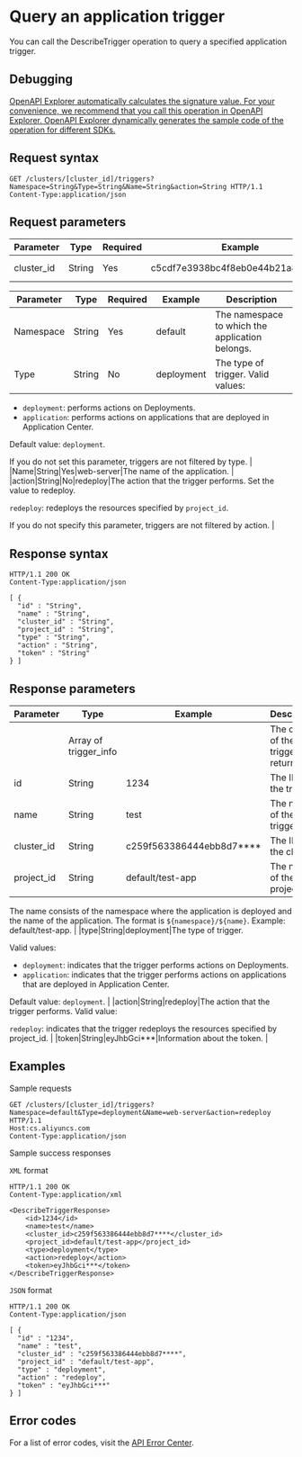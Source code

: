 # Query an application trigger

You can call the DescribeTrigger operation to query a specified application trigger.

## Debugging

[OpenAPI Explorer automatically calculates the signature value. For your convenience, we recommend that you call this operation in OpenAPI Explorer. OpenAPI Explorer dynamically generates the sample code of the operation for different SDKs.](https://api.aliyun.com/#product=CS&api=DescribeTrigger&type=ROA&version=2015-12-15)

## Request syntax

```
GET /clusters/[cluster_id]/triggers?Namespace=String&Type=String&Name=String&action=String HTTP/1.1
Content-Type:application/json
```

## Request parameters

|Parameter|Type|Required|Example|Description|
|---------|----|--------|-------|-----------|
|cluster\_id|String|Yes|c5cdf7e3938bc4f8eb0e44b21a80f\*\*\*\*|The ID of the cluster. |

|Parameter|Type|Required|Example|Description|
|---------|----|--------|-------|-----------|
|Namespace|String|Yes|default|The namespace to which the application belongs. |
|Type|String|No|deployment|The type of trigger. Valid values:

 -   `deployment`: performs actions on Deployments.
-   `application`: performs actions on applications that are deployed in Application Center.

 Default value: `deployment`.

 If you do not set this parameter, triggers are not filtered by type. |
|Name|String|Yes|web-server|The name of the application. |
|action|String|No|redeploy|The action that the trigger performs. Set the value to redeploy.

 `redeploy`: redeploys the resources specified by `project_id`.

 If you do not specify this parameter, triggers are not filtered by action. |

## Response syntax

```
HTTP/1.1 200 OK
Content-Type:application/json

[ {
  "id" : "String",
  "name" : "String",
  "cluster_id" : "String",
  "project_id" : "String",
  "type" : "String",
  "action" : "String",
  "token" : "String"
} ]
```

## Response parameters

|Parameter|Type|Example|Description|
|---------|----|-------|-----------|
| |Array of trigger\_info| |The details of the triggers returned. |
|id|String|1234|The ID of the trigger. |
|name|String|test|The name of the trigger. |
|cluster\_id|String|c259f563386444ebb8d7\*\*\*\*|The ID of the cluster. |
|project\_id|String|default/test-app|The name of the project.

 The name consists of the namespace where the application is deployed and the name of the application. The format is `${namespace}/${name}`. Example: default/test-app. |
|type|String|deployment|The type of trigger.

 Valid values:

 -   `deployment`: indicates that the trigger performs actions on Deployments.
-   `application`: indicates that the trigger performs actions on applications that are deployed in Application Center.

 Default value: `deployment`. |
|action|String|redeploy|The action that the trigger performs. Valid value:

 `redeploy`: indicates that the trigger redeploys the resources specified by project\_id. |
|token|String|eyJhbGci\*\*\*|Information about the token. |

## Examples

Sample requests

```
GET /clusters/[cluster_id]/triggers?Namespace=default&Type=deployment&Name=web-server&action=redeploy HTTP/1.1
Host:cs.aliyuncs.com
Content-Type:application/json
```

Sample success responses

`XML` format

```
HTTP/1.1 200 OK
Content-Type:application/xml

<DescribeTriggerResponse>
    <id>1234</id>
    <name>test</name>
    <cluster_id>c259f563386444ebb8d7****</cluster_id>
    <project_id>default/test-app</project_id>
    <type>deployment</type>
    <action>redeploy</action>
    <token>eyJhbGci***</token>
</DescribeTriggerResponse>
```

`JSON` format

```
HTTP/1.1 200 OK
Content-Type:application/json

[ {
  "id" : "1234",
  "name" : "test",
  "cluster_id" : "c259f563386444ebb8d7****",
  "project_id" : "default/test-app",
  "type" : "deployment",
  "action" : "redeploy",
  "token" : "eyJhbGci***"
} ]
```

## Error codes

For a list of error codes, visit the [API Error Center](https://error-center.alibabacloud.com/status/product/CS).

